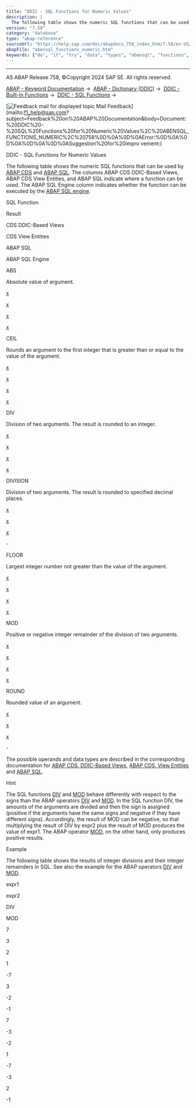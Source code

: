 ```yaml
---
title: "DDIC - SQL Functions for Numeric Values"
description: |
  The following table shows the numeric SQL functions that can be used by ABAP CDS(https://help.sap.com/doc/abapdocu_758_index_htm/7.58/en-US/abenabap_cds_glosry.htm 'Glossary Entry') and ABAP SQL(https://help.sap.com/doc/abapdocu_758_index_htm/7.58/en-US/abenabap_sql_glosry.htm 'Glossary Entry').
version: "7.58"
category: "database"
type: "abap-reference"
sourceUrl: "https://help.sap.com/doc/abapdocu_758_index_htm/7.58/en-US/abensql_functions_numeric.htm"
abapFile: "abensql_functions_numeric.htm"
keywords: ["do", "if", "try", "data", "types", "abensql", "functions", "numeric"]
---
```


* * *

AS ABAP Release 758, ©Copyright 2024 SAP SE. All rights reserved.

[ABAP - Keyword Documentation](https://help.sap.com/doc/abapdocu_758_index_htm/7.58/en-US/abenabap.htm) →  [ABAP - Dictionary (DDIC)](https://help.sap.com/doc/abapdocu_758_index_htm/7.58/en-US/abenabap_dictionary.htm) →  [DDIC - Built-In Functions](https://help.sap.com/doc/abapdocu_758_index_htm/7.58/en-US/abenddic_builtin_functions.htm) →  [DDIC - SQL Functions](https://help.sap.com/doc/abapdocu_758_index_htm/7.58/en-US/abensql_functions.htm) → 

 [![](Mail.gif?object=Mail.gif "Feedback mail for displayed topic") Mail Feedback](mailto:f1_help@sap.com?subject=Feedback%20on%20ABAP%20Documentation&body=Document:%20DDIC%20-%20SQL%20Functions%20for%20Numeric%20Values%2C%20ABENSQL_FUNCTIONS_NUMERIC%2C%20758%0D%0A%0D%0AError:%0D%0A%0D%0A%0D%0A%0D%0ASuggestion%20for%20impro
vement:)

DDIC - SQL Functions for Numeric Values

The following table shows the numeric SQL functions that can be used by [ABAP CDS](https://help.sap.com/doc/abapdocu_758_index_htm/7.58/en-US/abenabap_cds_glosry.htm "Glossary Entry") and [ABAP SQL](https://help.sap.com/doc/abapdocu_758_index_htm/7.58/en-US/abenabap_sql_glosry.htm "Glossary Entry"). The columns ABAP CDS DDIC-Based Views, ABAP CDS View Entities, and ABAP SQL indicate where a function can be used. The ABAP SQL Engine column indicates whether the function can be executed by the [ABAP SQL engine](https://help.sap.com/doc/abapdocu_758_index_htm/7.58/en-US/abenabap_sql_engine_glosry.htm "Glossary Entry").

SQL Function

Result

CDS DDIC-Based Views

CDS View Entities

ABAP SQL

ABAP SQL Engine

ABS

Absolute value of argument.

[x](https://help.sap.com/doc/abapdocu_758_index_htm/7.58/en-US/abencds_sql_functions_numeric_v1.htm)

[x](https://help.sap.com/doc/abapdocu_758_index_htm/7.58/en-US/abencds_sql_functions_numeric_v2.htm)

[x](https://help.sap.com/doc/abapdocu_758_index_htm/7.58/en-US/abensql_arith_func.htm)

[x](https://help.sap.com/doc/abapdocu_758_index_htm/7.58/en-US/abensql_engine_expr.htm)

CEIL

Rounds an argument to the first integer that is greater than or equal to the value of the argument.

[x](https://help.sap.com/doc/abapdocu_758_index_htm/7.58/en-US/abencds_sql_functions_numeric_v1.htm)

[x](https://help.sap.com/doc/abapdocu_758_index_htm/7.58/en-US/abencds_sql_functions_numeric_v2.htm)

[x](https://help.sap.com/doc/abapdocu_758_index_htm/7.58/en-US/abensql_arith_func.htm)

[x](https://help.sap.com/doc/abapdocu_758_index_htm/7.58/en-US/abensql_engine_expr.htm)

DIV

Division of two arguments. The result is rounded to an integer.

[x](https://help.sap.com/doc/abapdocu_758_index_htm/7.58/en-US/abencds_sql_functions_numeric_v1.htm)

[x](https://help.sap.com/doc/abapdocu_758_index_htm/7.58/en-US/abencds_sql_functions_numeric_v2.htm)

[x](https://help.sap.com/doc/abapdocu_758_index_htm/7.58/en-US/abensql_arith_func.htm)

[x](https://help.sap.com/doc/abapdocu_758_index_htm/7.58/en-US/abensql_engine_expr.htm)

DIVISION

Division of two arguments. The result is rounded to specified decimal places.

[x](https://help.sap.com/doc/abapdocu_758_index_htm/7.58/en-US/abencds_sql_functions_numeric_v1.htm)

[x](https://help.sap.com/doc/abapdocu_758_index_htm/7.58/en-US/abencds_sql_functions_numeric_v2.htm)

[x](https://help.sap.com/doc/abapdocu_758_index_htm/7.58/en-US/abensql_arith_func.htm)

\-

FLOOR

Largest integer number not greater than the value of the argument.

[x](https://help.sap.com/doc/abapdocu_758_index_htm/7.58/en-US/abencds_sql_functions_numeric_v1.htm)

[x](https://help.sap.com/doc/abapdocu_758_index_htm/7.58/en-US/abencds_sql_functions_numeric_v2.htm)

[x](https://help.sap.com/doc/abapdocu_758_index_htm/7.58/en-US/abensql_arith_func.htm)

[x](https://help.sap.com/doc/abapdocu_758_index_htm/7.58/en-US/abensql_engine_expr.htm)

MOD

Positive or negative integer remainder of the division of two arguments.

[x](https://help.sap.com/doc/abapdocu_758_index_htm/7.58/en-US/abencds_sql_functions_numeric_v1.htm)

[x](https://help.sap.com/doc/abapdocu_758_index_htm/7.58/en-US/abencds_sql_functions_numeric_v2.htm)

[x](https://help.sap.com/doc/abapdocu_758_index_htm/7.58/en-US/abensql_arith_func.htm)

[x](https://help.sap.com/doc/abapdocu_758_index_htm/7.58/en-US/abensql_engine_expr.htm)

ROUND

Rounded value of an argument.

[x](https://help.sap.com/doc/abapdocu_758_index_htm/7.58/en-US/abencds_sql_functions_numeric_v1.htm)

[x](https://help.sap.com/doc/abapdocu_758_index_htm/7.58/en-US/abencds_sql_functions_numeric_v2.htm)

[x](https://help.sap.com/doc/abapdocu_758_index_htm/7.58/en-US/abensql_arith_func.htm)

\-

The possible operands and data types are described in the corresponding documentation for [ABAP CDS, DDIC-Based Views](https://help.sap.com/doc/abapdocu_758_index_htm/7.58/en-US/abencds_sql_functions_numeric_v1.htm), [ABAP CDS, View Entities](https://help.sap.com/doc/abapdocu_758_index_htm/7.58/en-US/abencds_sql_functions_numeric_v2.htm) and [ABAP SQL](https://help.sap.com/doc/abapdocu_758_index_htm/7.58/en-US/abensql_arith_func.htm).

Hint

The SQL functions [DIV](https://help.sap.com/doc/abapdocu_758_index_htm/7.58/en-US/abensql_functions_numeric.htm) and [MOD](https://help.sap.com/doc/abapdocu_758_index_htm/7.58/en-US/abensql_functions_numeric.htm) behave differently with respect to the signs than the ABAP operators [DIV](https://help.sap.com/doc/abapdocu_758_index_htm/7.58/en-US/abenarith_operators.htm) and [MOD](https://help.sap.com/doc/abapdocu_758_index_htm/7.58/en-US/abenarith_operators.htm). In the SQL function DIV, the amounts of the arguments are divided and then the sign is assigned (positive if the arguments have the same signs and negative if they have different signs). Accordingly, the result of MOD can be negative, so that multiplying the result of DIV by expr2 plus the result of MOD produces the value of expr1. The ABAP operator [MOD](https://help.sap.com/doc/abapdocu_758_index_htm/7.58/en-US/abenarith_operators.htm), on the other hand, only produces positive results.

Example

The following table shows the results of integer divisions and their integer remainders in SQL. See also the example for the ABAP operators [DIV](https://help.sap.com/doc/abapdocu_758_index_htm/7.58/en-US/abenarith_operators.htm) and [MOD](https://help.sap.com/doc/abapdocu_758_index_htm/7.58/en-US/abenarith_operators.htm).

expr1

expr2

DIV

MOD

7

3

2

1

\-7

3

\-2

\-1

7

\-3

\-2

1

\-7

\-3

2

\-1